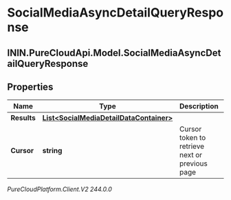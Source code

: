 # SocialMediaAsyncDetailQueryResponse

## ININ.PureCloudApi.Model.SocialMediaAsyncDetailQueryResponse

## Properties

|Name | Type | Description | Notes|
|------------ | ------------- | ------------- | -------------|
| **Results** | [**List&lt;SocialMediaDetailDataContainer&gt;**](SocialMediaDetailDataContainer) |  | [optional] |
| **Cursor** | **string** | Cursor token to retrieve next or previous page | [optional] |



_PureCloudPlatform.Client.V2 244.0.0_
